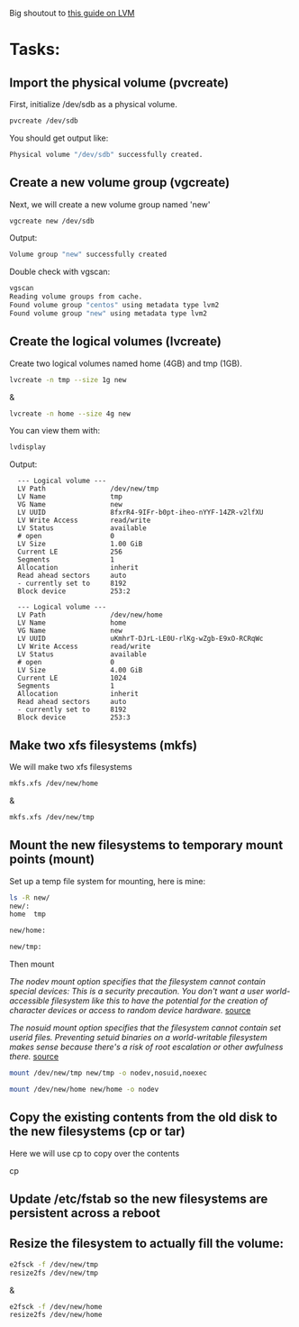 Big shoutout to [this guide on LVM](https://web.archive.org/web/20190503083414/https://www.debian-administration.org/article/410/A_simple_introduction_to_working_with_LVM)

# Tasks:

## Import the physical volume (pvcreate)

First, initialize /dev/sdb as a physical volume.

```sh
pvcreate /dev/sdb
```

You should get output like:

```sh
Physical volume "/dev/sdb" successfully created.
```

## Create a new volume group (vgcreate)

Next, we will create a new volume group named 'new'

```sh
vgcreate new /dev/sdb
```

Output:

```sh
Volume group "new" successfully created
```

Double check with vgscan:

```sh
vgscan
Reading volume groups from cache.
Found volume group "centos" using metadata type lvm2
Found volume group "new" using metadata type lvm2
```

## Create the logical volumes (lvcreate)

Create two logical volumes named home (4GB) and tmp (1GB).

```sh
lvcreate -n tmp --size 1g new
```
&
```sh
lvcreate -n home --size 4g new
```

You can view them with:

```sh
lvdisplay
```

Output:

```
  --- Logical volume ---
  LV Path                /dev/new/tmp
  LV Name                tmp
  VG Name                new
  LV UUID                8fxrR4-9IFr-b0pt-iheo-nYYF-14ZR-v2lfXU
  LV Write Access        read/write
  LV Status              available
  # open                 0
  LV Size                1.00 GiB
  Current LE             256
  Segments               1
  Allocation             inherit
  Read ahead sectors     auto
  - currently set to     8192
  Block device           253:2
   
  --- Logical volume ---
  LV Path                /dev/new/home
  LV Name                home
  VG Name                new
  LV UUID                uKmhrT-DJrL-LE0U-rlKg-wZgb-E9xO-RCRqWc
  LV Write Access        read/write
  LV Status              available
  # open                 0
  LV Size                4.00 GiB
  Current LE             1024
  Segments               1
  Allocation             inherit
  Read ahead sectors     auto
  - currently set to     8192
  Block device           253:3
```

## Make two xfs filesystems (mkfs)

We will make two xfs filesystems

```sh
mkfs.xfs /dev/new/home
```
&
```sh
mkfs.xfs /dev/new/tmp
```

## Mount the new filesystems to temporary mount points (mount)

Set up a temp file system for mounting, here is mine:

```sh
ls -R new/
new/:
home  tmp

new/home:

new/tmp:
```

Then mount

*The nodev mount option specifies that the filesystem cannot contain special devices: This is a security precaution. You don't want a user world-accessible filesystem like this to have the potential for the creation of character devices or access to random device hardware.* [source](https://serverfault.com/questions/547237/explanation-of-nodev-and-nosuid-in-fstab)

*The nosuid mount option specifies that the filesystem cannot contain set userid files. Preventing setuid binaries on a world-writable filesystem makes sense because there's a risk of root escalation or other awfulness there.* [source](https://serverfault.com/questions/547237/explanation-of-nodev-and-nosuid-in-fstab)

```sh
mount /dev/new/tmp new/tmp -o nodev,nosuid,noexec	

```

```sh
mount /dev/new/home new/home -o nodev

```

## Copy the existing contents from the old disk to the new filesystems (cp or tar)

Here we will use cp to copy over the contents

cp 

## Update /etc/fstab so the new filesystems are persistent across a reboot


## Resize the filesystem to actually fill the volume:

```sh
e2fsck -f /dev/new/tmp
resize2fs /dev/new/tmp
```
&
```sh
e2fsck -f /dev/new/home
resize2fs /dev/new/home
```

